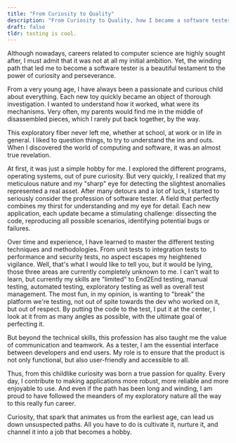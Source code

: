 ```yaml
---
title: "From Curiosity to Quality"
description: "From Curiosity to Quality, how I became a software tester"
draft: false  
tldr: testing is cool.
---
```


Although nowadays, careers related to computer science are highly sought after, I must admit that it was not at all my initial ambition. Yet, the winding path that led me to become a software tester is a beautiful testament to the power of curiosity and perseverance.

From a very young age, I have always been a passionate and curious child about everything. Each new toy quickly became an object of thorough investigation. I wanted to understand how it worked, what were its mechanisms. Very often, my parents would find me in the middle of disassembled pieces, which I rarely put back together, by the way.

This exploratory fiber never left me, whether at school, at work or in life in general. I liked to question things, to try to understand the ins and outs. When I discovered the world of computing and software, it was an almost true revelation.

At first, it was just a simple hobby for me. I explored the different programs, operating systems, out of pure curiosity. But very quickly, I realized that my meticulous nature and my "sharp" eye for detecting the slightest anomalies represented a real asset. After many detours and a lot of luck, I started to seriously consider the profession of software tester. A field that perfectly combines my thirst for understanding and my eye for detail. Each new application, each update became a stimulating challenge: dissecting the code, reproducing all possible scenarios, identifying potential bugs or failures. 

Over time and experience, I have learned to master the different testing techniques and methodologies. From unit tests to integration tests to performance and security tests, no aspect escapes my heightened vigilance. Well, that's what I would like to tell you, but it would be lying, those three areas are currently completely unknown to me. I can't wait to learn, but currently my skills are "limited" to End2End testing, manual testing, automated testing, exploratory testing as well as overall test management. The most fun, in my opinion, is wanting to "break" the platform we're testing, not out of spite towards the dev who worked on it, but out of respect. By putting the code to the test, I put it at the center, I look at it from as many angles as possible, with the ultimate goal of perfecting it.

But beyond the technical skills, this profession has also taught me the value of communication and teamwork. As a tester, I am the essential interface between developers and end users. My role is to ensure that the product is not only functional, but also user-friendly and accessible to all.

Thus, from this childlike curiosity was born a true passion for quality. Every day, I contribute to making applications more robust, more reliable and more enjoyable to use. And even if the path has been long and winding, I am proud to have followed the meanders of my exploratory nature all the way to this really fun career.

Curiosity, that spark that animates us from the earliest age, can lead us down unsuspected paths. All you have to do is cultivate it, nurture it, and channel it into a job that becomes a hobby.